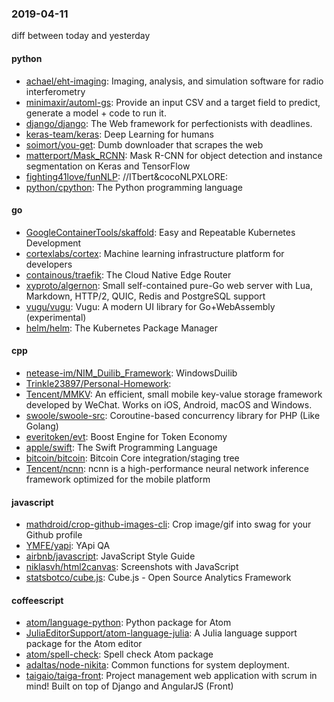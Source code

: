 ### 2019-04-11
diff between today and yesterday

#### python
* [achael/eht-imaging](https://github.com/achael/eht-imaging): Imaging, analysis, and simulation software for radio interferometry
* [minimaxir/automl-gs](https://github.com/minimaxir/automl-gs): Provide an input CSV and a target field to predict, generate a model + code to run it.
* [django/django](https://github.com/django/django): The Web framework for perfectionists with deadlines.
* [keras-team/keras](https://github.com/keras-team/keras): Deep Learning for humans
* [soimort/you-get](https://github.com/soimort/you-get):  Dumb downloader that scrapes the web
* [matterport/Mask_RCNN](https://github.com/matterport/Mask_RCNN): Mask R-CNN for object detection and instance segmentation on Keras and TensorFlow
* [fighting41love/funNLP](https://github.com/fighting41love/funNLP): //ITbert&cocoNLPXLORE:
* [python/cpython](https://github.com/python/cpython): The Python programming language

#### go
* [GoogleContainerTools/skaffold](https://github.com/GoogleContainerTools/skaffold): Easy and Repeatable Kubernetes Development
* [cortexlabs/cortex](https://github.com/cortexlabs/cortex): Machine learning infrastructure platform for developers
* [containous/traefik](https://github.com/containous/traefik): The Cloud Native Edge Router
* [xyproto/algernon](https://github.com/xyproto/algernon):  Small self-contained pure-Go web server with Lua, Markdown, HTTP/2, QUIC, Redis and PostgreSQL support
* [vugu/vugu](https://github.com/vugu/vugu): Vugu: A modern UI library for Go+WebAssembly (experimental)
* [helm/helm](https://github.com/helm/helm): The Kubernetes Package Manager

#### cpp
* [netease-im/NIM_Duilib_Framework](https://github.com/netease-im/NIM_Duilib_Framework): WindowsDuilib
* [Trinkle23897/Personal-Homework](https://github.com/Trinkle23897/Personal-Homework): 
* [Tencent/MMKV](https://github.com/Tencent/MMKV): An efficient, small mobile key-value storage framework developed by WeChat. Works on iOS, Android, macOS and Windows.
* [swoole/swoole-src](https://github.com/swoole/swoole-src):  Coroutine-based concurrency library for PHP (Like Golang)
* [everitoken/evt](https://github.com/everitoken/evt): Boost Engine for Token Economy
* [apple/swift](https://github.com/apple/swift): The Swift Programming Language
* [bitcoin/bitcoin](https://github.com/bitcoin/bitcoin): Bitcoin Core integration/staging tree
* [Tencent/ncnn](https://github.com/Tencent/ncnn): ncnn is a high-performance neural network inference framework optimized for the mobile platform

#### javascript
* [mathdroid/crop-github-images-cli](https://github.com/mathdroid/crop-github-images-cli): Crop image/gif into swag for your Github profile
* [YMFE/yapi](https://github.com/YMFE/yapi): YApi QA
* [airbnb/javascript](https://github.com/airbnb/javascript): JavaScript Style Guide
* [niklasvh/html2canvas](https://github.com/niklasvh/html2canvas): Screenshots with JavaScript
* [statsbotco/cube.js](https://github.com/statsbotco/cube.js):  Cube.js - Open Source Analytics Framework

#### coffeescript
* [atom/language-python](https://github.com/atom/language-python): Python package for Atom
* [JuliaEditorSupport/atom-language-julia](https://github.com/JuliaEditorSupport/atom-language-julia): A Julia language support package for the Atom editor
* [atom/spell-check](https://github.com/atom/spell-check): Spell check Atom package
* [adaltas/node-nikita](https://github.com/adaltas/node-nikita): Common functions for system deployment.
* [taigaio/taiga-front](https://github.com/taigaio/taiga-front): Project management web application with scrum in mind! Built on top of Django and AngularJS (Front)
